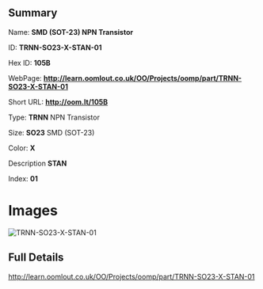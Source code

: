 

## Summary
 
Name: __SMD (SOT-23) NPN Transistor__

ID: __TRNN-SO23-X-STAN-01__

Hex ID: __105B__

WebPage: __http://learn.oomlout.co.uk/OO/Projects/oomp/part/TRNN-SO23-X-STAN-01__

Short URL: __http://oom.lt/105B__


Type: __TRNN__ NPN Transistor 

Size: __SO23__ SMD (SOT-23) 

Color: __X__  

Description __STAN__  

Index: __01__


# Images
![TRNN-SO23-X-STAN-01](http://oomlout.com/oomp-gen/parts/TRNN-SO23-X-STAN-01/TRNN-SO23-X-STAN-01_420.jpg)



## Full Details

 http://learn.oomlout.co.uk/OO/Projects/oomp/part/TRNN-SO23-X-STAN-01














